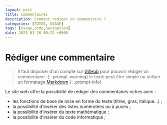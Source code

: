 ```yaml
---
layout: post
title: Commentaires
description: Comment rédiger un commentaire ?
categories: [TUTOS, USAGE]
tags: [usage,code,navigation]
date: 2025-03-26 00:22 +0000
---
```


# Rédiger une commentaire
> Il faut disposer d'un compte sur [GitHub](\https:github.com) pour pouvoir rédiger un commentaire.
{: .prompt-warning}
> le texte peut être simple ou utiliser un formatage [Markdown](https://docs.github.com/en/get-started/writing-on-github/getting-started-with-writing-and-formatting-on-github/basic-writing-and-formatting-syntax)
{: .prompt-info}

Le site web offre la possibilité de rédiger des commentaires riches avec :
- les fonctions de base de mise en forme du texte (titres, gras, italique...) ;
- la possibilité d'insérer des listes numérotées ou à puces ; 
- la possibilité d'insérer du texte mathématique ; 
- la possibilité d'insérer du code informatique ;


